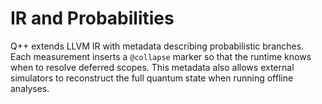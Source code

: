 # IR and Probabilities

Q++ extends LLVM IR with metadata describing probabilistic branches. Each
measurement inserts a `@collapse` marker so that the runtime knows when to
resolve deferred scopes. This metadata also allows external simulators to
reconstruct the full quantum state when running offline analyses.
